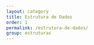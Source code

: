 ```yaml
---
layout: category
title: Estrutura de Dados
order: 1
permalink: /estrutura-de-dados/
group: estruturas
---
```


